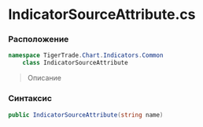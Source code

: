 
# IndicatorSourceAttribute.cs
### Расположение
```csharp
namespace TigerTrade.Chart.Indicators.Common  
    class IndicatorSourceAttribute
```

> Описание

### Синтаксис
```csharp
public IndicatorSourceAttribute(string name)
```

